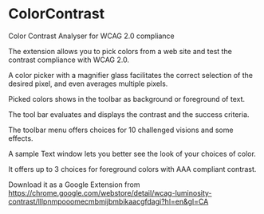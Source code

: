 # ColorContrast
Color Contrast Analyser for WCAG 2.0 compliance

The extension allows you to pick colors from a web site and test the contrast compliance with WCAG 2.0.

A color picker with a magnifier glass facilitates the correct selection of the desired pixel, and even averages multiple pixels.

Picked colors shows in the toolbar as background or foreground of text. 

The tool bar evaluates and displays the contrast and the success criteria.

The toolbar menu offers choices for 10 challenged visions and some effects.

​A sample Text window lets you better see the look of your choices of color.

It offers up to 3 choices for foreground colors with AAA compliant contrast.

Download it as a Google Extension from 
https://chrome.google.com/webstore/detail/wcag-luminosity-contrast/lllpnmpooomecmbmijbmbikaacgfdagi?hl=en&gl=CA
